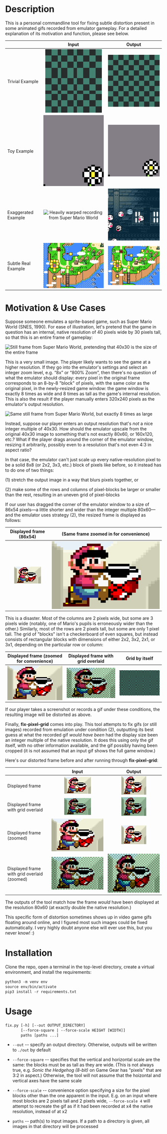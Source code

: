 # Description

This is a personal commandline tool for fixing subtle distortion present in some animated gifs recorded from emulator gameplay. For a detailed explanation of its motivation and function, please see below.

|                     |                                      Input                                      |                                  Output                                 |
|---------------------|:-------------------------------------------------------------------------------:|:-----------------------------------------------------------------------:|
| Trivial Example     |           ![Slightly distorted checkerboard](examples/trivial_in.gif)           |         ![Same checkerboard but fixed](examples/trivial_out.gif)        |
| Toy Example         |             ![Simple test animation, distorted](examples/toy_in.gif)            |          ![Simple test animation, fixed](examples/toy_out.gif)          |
| Exaggerated Example | ![Heavily warped recording from Super Mario World](examples/exaggerated_in.gif) | ![Fixed recording from Super Mario World](examples/exaggerated_out.gif) |
| Subtle Real Example |     ![Subtly warped recording from Super Mario World](examples/real_in.gif)     |     ![Fixed recording from Super Mario World](examples/real_out.gif)    |

# Motivation & Use Cases

Suppose someone emulates a sprite-based game, such as Super Mario World (SNES, 1990). For ease of illustration, let's pretend that the game in question has an internal, native resolution of 40 pixels wide by 30 pixels tall, so that this is an entire frame of gameplay:

![Still frame from Super Mario World, pretending that 40x30 is the size of the entire frame](examples/still_40x30.png)

This is a very small image. The player likely wants to see the game at a higher resolution. If they go into the emulator's settings and select an integer zoom level, e.g. “8x” or “800% Zoom”, then there's no question of what the emulator should display: every pixel in the original frame corresponds to an 8-by-8 "block" of pixels, with the same color as the original pixel, in the newly-resized game window: the game window is exactly 8 times as wide and 8 times as tall as the game's internal resolution. This is also the result if the player manually enters 320x240 pixels as the emulator's output resolution.

![Same still frame from Super Mario World, but exactly 8 times as large](examples/still_40x30_x8.png)

Instead, suppose our player enters an output resolution that's _not_ a nice integer multiple of 40x30. How should the emulator upscale from the original 40x30 image to something that's not exactly 80x60, or 160x120, etc.? What if the player drags around the corner of the emulator window, resizing it arbitrarily, possibly even to a resolution that's not even 4:3 in aspect ratio?

In that case, the emulator can't just scale up every native-resolution pixel to be a solid 8x8 (or 2x2, 3x3, etc.) block of pixels like before, so it instead has to do one of two things:

(1) stretch the output image in a way that blurs pixels together, or

(2) make some of the rows and columns of pixel-blocks be larger or smaller than the rest, resulting in an uneven grid of pixel-blocks

If our user has dragged the corner of the emulator window to a size of 86x54 pixels—a little shorter and wider than the integer multiple 80x60—and the emulator uses strategy (2), the resized frame is displayed as follows:

|                Displayed frame (86x54)               |                 (Same frame zoomed in for convenience)                 |
|:----------------------------------------------------:|:----------------------------------------------------------------------:|
| ![Displayed frame (86x54)](examples/mario_86x54.png) | ![(Same frame zoomed in for convenience)](examples/mario_86x54_x6.png) |

This is a disaster. Most of the columns are 2 pixels wide, but some are 3 pixels wide (notably, one of Mario's pupils is erroneously wider than the other.)  Similarly, most of the rows are 2 pixels tall, but some are only 1 pixel tall. The grid of "blocks" isn't a checkerboard of even squares, but instead consists of rectangular blocks with dimensions of either 2x2, 3x2, 2x1, or 3x1, depending on the particular row or column:

|                 Displayed frame (zoomed for convenience)                 |                      Displayed frame with grid overlaid                     | Grid by itself                                      |
|:------------------------------------------------------------------------:|:---------------------------------------------------------------------------:|-----------------------------------------------------|
| ![Displayed frame (zoomed for convenience)](examples/mario_86x54_x6.png) | ![Displayed frame with grid overlaid](examples/mario_86x54_animated_x6.gif) | ![Grid by itself](examples/mario_grid_86x54_x6.png) |


If our player takes a screenshot or records a gif under these conditions, the resulting image will be distorted as above.

Finally, **fix-pixel-grid** comes into play. This tool attempts to fix gifs (or still images) recorded from emulation under condition (2), outputting its best guess at what the recorded gif _would have been_ had the display size been an integer multiple of the native resolution. It does this using only the gif itself, with no other information available, and the gif possibly having been cropped (it is not assumed that an input gif shows the full game window.)

Here's our distorted frame before and after running through **fix-pixel-grid**:

|                                             |                                    Input                                    |                                                                               Output                                                                              |
|---------------------------------------------|:---------------------------------------------------------------------------:|:-----------------------------------------------------------------------------------------------------------------------------------------------------------------:|
| Displayed frame                             | ![Displayed, distorted frame](examples/mario_86x54.png)                     | ![Frame, now fixed, matching how it would have been displayed at 80x60](examples/mario_86x54_output.png)                                                          |
| Displayed frame with grid overlaid          | ![Displayed frame with grid overlaid](examples/mario_86x54_animated.gif)    | ![Frame, now fixed, matching how it would have been displayed at 80x60, with grid overlaid](examples/mario_86x54_animated_output.gif)                             |
| Displayed frame (zoomed)                    | ![Displayed frame (zoomed for convenience)](examples/mario_86x54_x6.png)    | ![Frame, now fixed, matching how it would have been displayed at 80x60 (zoomed for convenience)](examples/mario_86x54_output.png)                                 |
| Displayed frame with grid overlaid (zoomed) | ![Displayed frame with grid overlaid](examples/mario_86x54_animated_x6.gif) | ![Frame, now fixed, matching how it would have been displayed at 80x60, with grid overlaid (zoomed for convenience)](examples/mario_86x54_animated_x6_output.gif) |

The outputs of the tool match how the frame _would_ have been displayed at the resolution 80x60 (at exactly double the native resolution.)

This specific form of distortion sometimes shows up in video game gifs floating around online, and I figured most such images could be fixed automatically. I very highly doubt anyone else will ever use this, but you never know! :)

# Installation

Clone the repo, open a terminal in the top-level directory, create a virtual environment, and install the requirements:
```
python3 -m venv env
source env/bin/activate
pip3 install -r requirements.txt
```

# Usage
```
fix.py [-h] [--out OUTPUT_DIRECTORY]
       [--force-square | --force-scale HEIGHT [WIDTH]]
       paths [paths ...]
```

- `--out` -- specify an output directory. Otherwise, outputs will be written to `./out` by default

- `--force-square` -- specifies that the vertical and horizontal scale are the same: the blocks must be as tall as they are wide. (This is not always true, e.g. _Sonic the Hedgehog (8-bit)_ on Game Gear has "pixels" that are 3:2 in aspect.) Otherwise, the tool will not assume that the hoizontal and vertical axes have the same scale

- `--force-scale` -- convenience option specifying a size for the pixel blocks other than the one apparent in the input. E.g. on an input where most blocks are 2 pixels tall and 2 pixels wide, `--force-scale 4` will attempt to recreate the gif as if it had been recorded at x4 the native resolution, instead of at x2

- `paths` -- path(s) to input images. If a path to a directory is given, all images in that directory will be processed